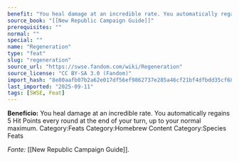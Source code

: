 ```yaml
---
benefit: "You heal damage at an incredible rate. You automatically regains 5 Hit Points every round at the end of your turn, up to your normal maximum. Category:Feats Category:Homebrew Content Category:Species Feats"
source_book: "[[New Republic Campaign Guide]]"
prerequisites: ""
normal: ""
special: ""
name: "Regeneration"
type: "feat"
slug: "regeneration"
source_url: "https://swse.fandom.com/wiki/Regeneration"
source_license: "CC BY-SA 3.0 (Fandom)"
import_hash: "8e80aafb07b2a62e017df56ef9862737e285a46cf21bf4dfbdd35cf684e634e8"
last_imported: "2025-09-11"
tags: [SWSE, Feat]
---
```

**Beneficio:** You heal damage at an incredible rate. You automatically regains 5 Hit Points every round at the end of your turn, up to your normal maximum. Category:Feats Category:Homebrew Content Category:Species Feats

*Fonte:* [[New Republic Campaign Guide]].
